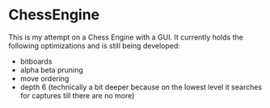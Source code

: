 # ChessEngine
This is my attempt on a Chess Engine with a GUI.
It currently holds the following optimizations and is still being developed:
- bitboards
- alpha beta pruning
- move ordering
- depth 6 (technically a bit deeper because on the lowest level it searches for captures till there are no more)
